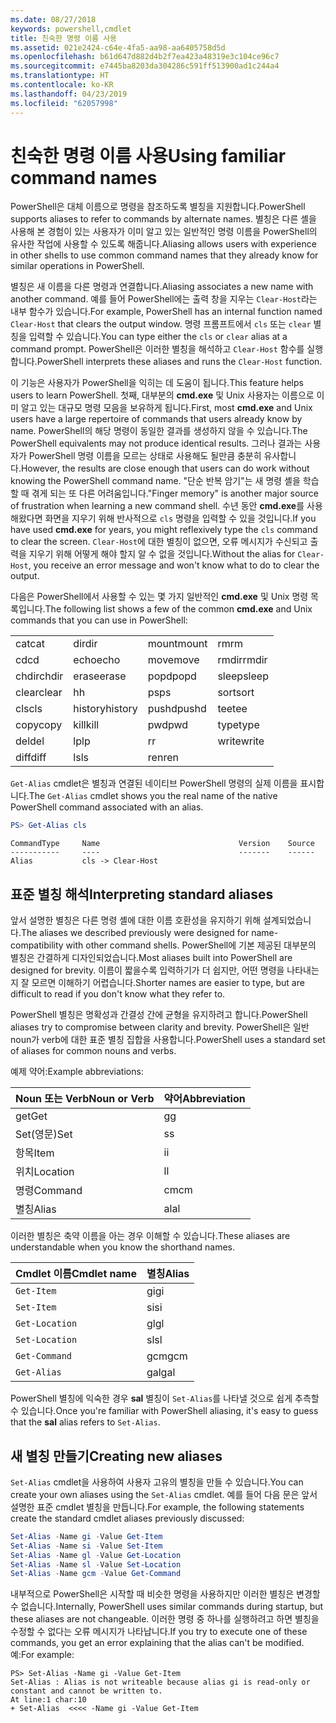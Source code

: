 ```yaml
---
ms.date: 08/27/2018
keywords: powershell,cmdlet
title: 친숙한 명령 이름 사용
ms.assetid: 021e2424-c64e-4fa5-aa98-aa6405758d5d
ms.openlocfilehash: b61d647d882d4b2f7ea423a48319e3c104ce96c7
ms.sourcegitcommit: e7445ba8203da304286c591ff513900ad1c244a4
ms.translationtype: HT
ms.contentlocale: ko-KR
ms.lasthandoff: 04/23/2019
ms.locfileid: "62057998"
---
```

# <a name="using-familiar-command-names"></a><span data-ttu-id="0b49f-103">친숙한 명령 이름 사용</span><span class="sxs-lookup"><span data-stu-id="0b49f-103">Using familiar command names</span></span>

<span data-ttu-id="0b49f-104">PowerShell은 대체 이름으로 명령을 참조하도록 별칭을 지원합니다.</span><span class="sxs-lookup"><span data-stu-id="0b49f-104">PowerShell supports aliases to refer to commands by alternate names.</span></span> <span data-ttu-id="0b49f-105">별칭은 다른 셸을 사용해 본 경험이 있는 사용자가 이미 알고 있는 일반적인 명령 이름을 PowerShell의 유사한 작업에 사용할 수 있도록 해줍니다.</span><span class="sxs-lookup"><span data-stu-id="0b49f-105">Aliasing allows users with experience in other shells to use common command names that they already know for similar operations in PowerShell.</span></span>

<span data-ttu-id="0b49f-106">별칭은 새 이름을 다른 명령과 연결합니다.</span><span class="sxs-lookup"><span data-stu-id="0b49f-106">Aliasing associates a new name with another command.</span></span> <span data-ttu-id="0b49f-107">예를 들어 PowerShell에는 출력 창을 지우는 `Clear-Host`라는 내부 함수가 있습니다.</span><span class="sxs-lookup"><span data-stu-id="0b49f-107">For example, PowerShell has an internal function named `Clear-Host` that clears the output window.</span></span> <span data-ttu-id="0b49f-108">명령 프롬프트에서 `cls` 또는 `clear` 별칭을 입력할 수 있습니다.</span><span class="sxs-lookup"><span data-stu-id="0b49f-108">You can type either the `cls` or `clear` alias at a command prompt.</span></span> <span data-ttu-id="0b49f-109">PowerShell은 이러한 별칭을 해석하고 `Clear-Host` 함수를 실행합니다.</span><span class="sxs-lookup"><span data-stu-id="0b49f-109">PowerShell interprets these aliases and runs the `Clear-Host` function.</span></span>

<span data-ttu-id="0b49f-110">이 기능은 사용자가 PowerShell을 익히는 데 도움이 됩니다.</span><span class="sxs-lookup"><span data-stu-id="0b49f-110">This feature helps users to learn PowerShell.</span></span> <span data-ttu-id="0b49f-111">첫째, 대부분의 **cmd.exe** 및 Unix 사용자는 이름으로 이미 알고 있는 대규모 명령 모음을 보유하게 됩니다.</span><span class="sxs-lookup"><span data-stu-id="0b49f-111">First, most **cmd.exe** and Unix users have a large repertoire of commands that users already know by name.</span></span> <span data-ttu-id="0b49f-112">PowerShell의 해당 명령이 동일한 결과를 생성하지 않을 수 있습니다.</span><span class="sxs-lookup"><span data-stu-id="0b49f-112">The PowerShell equivalents may not produce identical results.</span></span> <span data-ttu-id="0b49f-113">그러나 결과는 사용자가 PowerShell 명령 이름을 모르는 상태로 사용해도 될만큼 충분히 유사합니다.</span><span class="sxs-lookup"><span data-stu-id="0b49f-113">However, the results are close enough that users can do work without knowing the PowerShell command name.</span></span> <span data-ttu-id="0b49f-114">"단순 반복 암기"는 새 명령 셸을 학습할 때 겪게 되는 또 다른 어려움입니다.</span><span class="sxs-lookup"><span data-stu-id="0b49f-114">"Finger memory" is another major source of frustration when learning a new command shell.</span></span> <span data-ttu-id="0b49f-115">수년 동안 **cmd.exe**를 사용해왔다면 화면을 지우기 위해 반사적으로 `cls` 명령을 입력할 수 있을 것입니다.</span><span class="sxs-lookup"><span data-stu-id="0b49f-115">If you have used **cmd.exe** for years, you might reflexively type the `cls` command to clear the screen.</span></span> <span data-ttu-id="0b49f-116">`Clear-Host`에 대한 별칭이 없으면, 오류 메시지가 수신되고 출력을 지우기 위해 어떻게 해야 할지 알 수 없을 것입니다.</span><span class="sxs-lookup"><span data-stu-id="0b49f-116">Without the alias for `Clear-Host`, you receive an error message and won't know what to do to clear the output.</span></span>

<span data-ttu-id="0b49f-117">다음은 PowerShell에서 사용할 수 있는 몇 가지 일반적인 **cmd.exe** 및 Unix 명령 목록입니다.</span><span class="sxs-lookup"><span data-stu-id="0b49f-117">The following list shows a few of the common **cmd.exe** and Unix commands that you can use in PowerShell:</span></span>

|||||
|-|-|-|-|
|<span data-ttu-id="0b49f-118">cat</span><span class="sxs-lookup"><span data-stu-id="0b49f-118">cat</span></span>|<span data-ttu-id="0b49f-119">dir</span><span class="sxs-lookup"><span data-stu-id="0b49f-119">dir</span></span>|<span data-ttu-id="0b49f-120">mount</span><span class="sxs-lookup"><span data-stu-id="0b49f-120">mount</span></span>|<span data-ttu-id="0b49f-121">rm</span><span class="sxs-lookup"><span data-stu-id="0b49f-121">rm</span></span>|
|<span data-ttu-id="0b49f-122">cd</span><span class="sxs-lookup"><span data-stu-id="0b49f-122">cd</span></span>|<span data-ttu-id="0b49f-123">echo</span><span class="sxs-lookup"><span data-stu-id="0b49f-123">echo</span></span>|<span data-ttu-id="0b49f-124">move</span><span class="sxs-lookup"><span data-stu-id="0b49f-124">move</span></span>|<span data-ttu-id="0b49f-125">rmdir</span><span class="sxs-lookup"><span data-stu-id="0b49f-125">rmdir</span></span>|
|<span data-ttu-id="0b49f-126">chdir</span><span class="sxs-lookup"><span data-stu-id="0b49f-126">chdir</span></span>|<span data-ttu-id="0b49f-127">erase</span><span class="sxs-lookup"><span data-stu-id="0b49f-127">erase</span></span>|<span data-ttu-id="0b49f-128">popd</span><span class="sxs-lookup"><span data-stu-id="0b49f-128">popd</span></span>|<span data-ttu-id="0b49f-129">sleep</span><span class="sxs-lookup"><span data-stu-id="0b49f-129">sleep</span></span>|
|<span data-ttu-id="0b49f-130">clear</span><span class="sxs-lookup"><span data-stu-id="0b49f-130">clear</span></span>|<span data-ttu-id="0b49f-131">h</span><span class="sxs-lookup"><span data-stu-id="0b49f-131">h</span></span>|<span data-ttu-id="0b49f-132">ps</span><span class="sxs-lookup"><span data-stu-id="0b49f-132">ps</span></span>|<span data-ttu-id="0b49f-133">sort</span><span class="sxs-lookup"><span data-stu-id="0b49f-133">sort</span></span>|
|<span data-ttu-id="0b49f-134">cls</span><span class="sxs-lookup"><span data-stu-id="0b49f-134">cls</span></span>|<span data-ttu-id="0b49f-135">history</span><span class="sxs-lookup"><span data-stu-id="0b49f-135">history</span></span>|<span data-ttu-id="0b49f-136">pushd</span><span class="sxs-lookup"><span data-stu-id="0b49f-136">pushd</span></span>|<span data-ttu-id="0b49f-137">tee</span><span class="sxs-lookup"><span data-stu-id="0b49f-137">tee</span></span>|
|<span data-ttu-id="0b49f-138">copy</span><span class="sxs-lookup"><span data-stu-id="0b49f-138">copy</span></span>|<span data-ttu-id="0b49f-139">kill</span><span class="sxs-lookup"><span data-stu-id="0b49f-139">kill</span></span>|<span data-ttu-id="0b49f-140">pwd</span><span class="sxs-lookup"><span data-stu-id="0b49f-140">pwd</span></span>|<span data-ttu-id="0b49f-141">type</span><span class="sxs-lookup"><span data-stu-id="0b49f-141">type</span></span>|
|<span data-ttu-id="0b49f-142">del</span><span class="sxs-lookup"><span data-stu-id="0b49f-142">del</span></span>|<span data-ttu-id="0b49f-143">lp</span><span class="sxs-lookup"><span data-stu-id="0b49f-143">lp</span></span>|<span data-ttu-id="0b49f-144">r</span><span class="sxs-lookup"><span data-stu-id="0b49f-144">r</span></span>|<span data-ttu-id="0b49f-145">write</span><span class="sxs-lookup"><span data-stu-id="0b49f-145">write</span></span>|
|<span data-ttu-id="0b49f-146">diff</span><span class="sxs-lookup"><span data-stu-id="0b49f-146">diff</span></span>|<span data-ttu-id="0b49f-147">ls</span><span class="sxs-lookup"><span data-stu-id="0b49f-147">ls</span></span>|<span data-ttu-id="0b49f-148">ren</span><span class="sxs-lookup"><span data-stu-id="0b49f-148">ren</span></span>||

<span data-ttu-id="0b49f-149">`Get-Alias` cmdlet은 별칭과 연결된 네이티브 PowerShell 명령의 실제 이름을 표시합니다.</span><span class="sxs-lookup"><span data-stu-id="0b49f-149">The `Get-Alias` cmdlet shows you the real name of the native PowerShell command associated with an alias.</span></span>

```powershell
PS> Get-Alias cls
```

```Output
CommandType     Name                               Version    Source
-----------     ----                               -------    ------
Alias           cls -> Clear-Host
```

## <a name="interpreting-standard-aliases"></a><span data-ttu-id="0b49f-150">표준 별칭 해석</span><span class="sxs-lookup"><span data-stu-id="0b49f-150">Interpreting standard aliases</span></span>

<span data-ttu-id="0b49f-151">앞서 설명한 별칭은 다른 명령 셸에 대한 이름 호환성을 유지하기 위해 설계되었습니다.</span><span class="sxs-lookup"><span data-stu-id="0b49f-151">The aliases we described previously were designed for name-compatibility with other command shells.</span></span>
<span data-ttu-id="0b49f-152">PowerShell에 기본 제공된 대부분의 별칭은 간결하게 디자인되었습니다.</span><span class="sxs-lookup"><span data-stu-id="0b49f-152">Most aliases built into PowerShell are designed for brevity.</span></span> <span data-ttu-id="0b49f-153">이름이 짧을수록 입력하기가 더 쉽지만, 어떤 명령을 나타내는지 잘 모르면 이해하기 어렵습니다.</span><span class="sxs-lookup"><span data-stu-id="0b49f-153">Shorter names are easier to type, but are difficult to read if you don't know what they refer to.</span></span>

<span data-ttu-id="0b49f-154">PowerShell 별칭은 명확성과 간결성 간에 균형을 유지하려고 합니다.</span><span class="sxs-lookup"><span data-stu-id="0b49f-154">PowerShell aliases try to compromise between clarity and brevity.</span></span> <span data-ttu-id="0b49f-155">PowerShell은 일반 noun가 verb에 대한 표준 별칭 집합을 사용합니다.</span><span class="sxs-lookup"><span data-stu-id="0b49f-155">PowerShell uses a standard set of aliases for common nouns and verbs.</span></span>

<span data-ttu-id="0b49f-156">예제 약어:</span><span class="sxs-lookup"><span data-stu-id="0b49f-156">Example abbreviations:</span></span>

| <span data-ttu-id="0b49f-157">Noun 또는 Verb</span><span class="sxs-lookup"><span data-stu-id="0b49f-157">Noun or Verb</span></span> | <span data-ttu-id="0b49f-158">약어</span><span class="sxs-lookup"><span data-stu-id="0b49f-158">Abbreviation</span></span> |
|--------------|--------------|
| <span data-ttu-id="0b49f-159">get</span><span class="sxs-lookup"><span data-stu-id="0b49f-159">Get</span></span>          | <span data-ttu-id="0b49f-160">g</span><span class="sxs-lookup"><span data-stu-id="0b49f-160">g</span></span>            |
| <span data-ttu-id="0b49f-161">Set(영문)</span><span class="sxs-lookup"><span data-stu-id="0b49f-161">Set</span></span>          | <span data-ttu-id="0b49f-162">s</span><span class="sxs-lookup"><span data-stu-id="0b49f-162">s</span></span>            |
| <span data-ttu-id="0b49f-163">항목</span><span class="sxs-lookup"><span data-stu-id="0b49f-163">Item</span></span>         | <span data-ttu-id="0b49f-164">i</span><span class="sxs-lookup"><span data-stu-id="0b49f-164">i</span></span>            |
| <span data-ttu-id="0b49f-165">위치</span><span class="sxs-lookup"><span data-stu-id="0b49f-165">Location</span></span>     | <span data-ttu-id="0b49f-166">l</span><span class="sxs-lookup"><span data-stu-id="0b49f-166">l</span></span>            |
| <span data-ttu-id="0b49f-167">명령</span><span class="sxs-lookup"><span data-stu-id="0b49f-167">Command</span></span>      | <span data-ttu-id="0b49f-168">cm</span><span class="sxs-lookup"><span data-stu-id="0b49f-168">cm</span></span>           |
| <span data-ttu-id="0b49f-169">별칭</span><span class="sxs-lookup"><span data-stu-id="0b49f-169">Alias</span></span>        | <span data-ttu-id="0b49f-170">al</span><span class="sxs-lookup"><span data-stu-id="0b49f-170">al</span></span>           |

<span data-ttu-id="0b49f-171">이러한 별칭은 축약 이름을 아는 경우 이해할 수 있습니다.</span><span class="sxs-lookup"><span data-stu-id="0b49f-171">These aliases are understandable when you know the shorthand names.</span></span>

| <span data-ttu-id="0b49f-172">Cmdlet 이름</span><span class="sxs-lookup"><span data-stu-id="0b49f-172">Cmdlet name</span></span>    | <span data-ttu-id="0b49f-173">별칭</span><span class="sxs-lookup"><span data-stu-id="0b49f-173">Alias</span></span> |
|----------------|-------|
| `Get-Item`     | <span data-ttu-id="0b49f-174">gi</span><span class="sxs-lookup"><span data-stu-id="0b49f-174">gi</span></span>    |
| `Set-Item`     | <span data-ttu-id="0b49f-175">si</span><span class="sxs-lookup"><span data-stu-id="0b49f-175">si</span></span>    |
| `Get-Location` | <span data-ttu-id="0b49f-176">gl</span><span class="sxs-lookup"><span data-stu-id="0b49f-176">gl</span></span>    |
| `Set-Location` | <span data-ttu-id="0b49f-177">sl</span><span class="sxs-lookup"><span data-stu-id="0b49f-177">sl</span></span>    |
| `Get-Command`  | <span data-ttu-id="0b49f-178">gcm</span><span class="sxs-lookup"><span data-stu-id="0b49f-178">gcm</span></span>   |
| `Get-Alias`    | <span data-ttu-id="0b49f-179">gal</span><span class="sxs-lookup"><span data-stu-id="0b49f-179">gal</span></span>   |

<span data-ttu-id="0b49f-180">PowerShell 별칭에 익숙한 경우 **sal** 별칭이 `Set-Alias`를 나타낼 것으로 쉽게 추측할 수 있습니다.</span><span class="sxs-lookup"><span data-stu-id="0b49f-180">Once you're familiar with PowerShell aliasing, it's easy to guess that the **sal** alias refers to `Set-Alias`.</span></span>

## <a name="creating-new-aliases"></a><span data-ttu-id="0b49f-181">새 별칭 만들기</span><span class="sxs-lookup"><span data-stu-id="0b49f-181">Creating new aliases</span></span>

<span data-ttu-id="0b49f-182">`Set-Alias` cmdlet을 사용하여 사용자 고유의 별칭을 만들 수 있습니다.</span><span class="sxs-lookup"><span data-stu-id="0b49f-182">You can create your own aliases using the `Set-Alias` cmdlet.</span></span> <span data-ttu-id="0b49f-183">예를 들어 다음 문은 앞서 설명한 표준 cmdlet 별칭을 만듭니다.</span><span class="sxs-lookup"><span data-stu-id="0b49f-183">For example, the following statements create the standard cmdlet aliases previously discussed:</span></span>

```powershell
Set-Alias -Name gi -Value Get-Item
Set-Alias -Name si -Value Set-Item
Set-Alias -Name gl -Value Get-Location
Set-Alias -Name sl -Value Set-Location
Set-Alias -Name gcm -Value Get-Command
```

<span data-ttu-id="0b49f-184">내부적으로 PowerShell은 시작할 때 비슷한 명령을 사용하지만 이러한 별칭은 변경할 수 없습니다.</span><span class="sxs-lookup"><span data-stu-id="0b49f-184">Internally, PowerShell uses similar commands during startup, but these aliases are not changeable.</span></span>
<span data-ttu-id="0b49f-185">이러한 명령 중 하나를 실행하려고 하면 별칭을 수정할 수 없다는 오류 메시지가 나타납니다.</span><span class="sxs-lookup"><span data-stu-id="0b49f-185">If you try to execute one of these commands, you get an error explaining that the alias can't be modified.</span></span> <span data-ttu-id="0b49f-186">예:</span><span class="sxs-lookup"><span data-stu-id="0b49f-186">For example:</span></span>

```
PS> Set-Alias -Name gi -Value Get-Item
Set-Alias : Alias is not writeable because alias gi is read-only or constant and cannot be written to.
At line:1 char:10
+ Set-Alias  <<<< -Name gi -Value Get-Item
```
